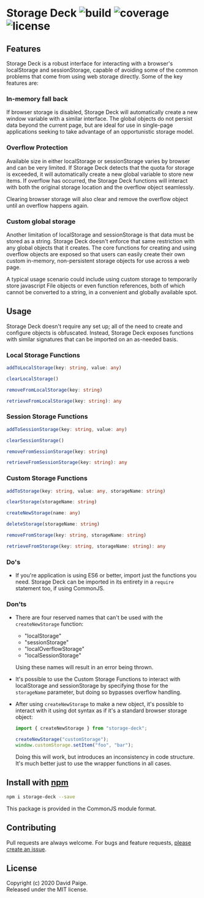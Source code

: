 # Storage Deck  ![build](https://img.shields.io/travis/pseudosma/storage-deck) ![coverage](https://img.shields.io/coveralls/github/pseudosma/storage-deck) ![license](https://img.shields.io/npm/l/storage-deck)

## Features
Storage Deck is a robust interface for interacting with a browser's localStorage and sessionStorage, capable of avoiding some of the common problems that come from using web storage directly. Some of the key features are:

### In-memory fall back

If browser storage is disabled, Storage Deck will automatically create a new window variable with a similar interface. The global objects do not persist data beyond the current page, but are ideal for use in single-page applications seeking to take advantage of an opportunistic storage model.

### Overflow Protection

Available size in either localStorage or sessionStorage varies by browser and can be very limited. If Storage Deck detects that the quota for storage is exceeded, it will automatically create a new global variable to store new items. If overflow has occurred, the Storage Deck functions will interact with both the original storage location and the overflow object seamlessly.

Clearing browser storage will also clear and remove the overflow object until an overflow happens again.

### Custom global storage

Another limitation of localStorage and sessionStorage is that data must be stored as a string. Storage Deck doesn't enforce that same restriction with any global objects that it creates. The core functions for creating and using overflow objects are exposed so that users can easily create their own custom in-memory, non-persistent storage objects for use across a web page.

A typical usage scenario could include using custom storage to temporarily store javascript File objects or even function references, both of which cannot be converted to a string, in a convenient and globally available spot.

## Usage

Storage Deck doesn't require any set up; all of the need to create and configure objects is obfuscated. Instead, Storage Deck exposes functions with similar signatures that can be imported on an as-needed basis.

### Local Storage Functions

```typescript
addToLocalStorage(key: string, value: any)

clearLocalStorage()

removeFromLocalStorage(key: string)

retrieveFromLocalStorage(key: string): any
```

### Session Storage Functions

```typescript
addToSessionStorage(key: string, value: any)

clearSessionStorage()

removeFromSessionStorage(key: string)

retrieveFromSessionStorage(key: string): any 
```

### Custom Storage Functions

```typescript
addToStorage(key: string, value: any, storageName: string)

clearStorage(storageName: string)

createNewStorage(name: any)

deleteStorage(storageName: string)

removeFromStorage(key: string, storageName: string)

retrieveFromStorage(key: string, storageName: string): any

```

### Do's

* If you're application is using ES6 or better, import just the functions you need. Storage Deck can be imported in its entirety in a `require` statement too, if using CommonJS.

### Don'ts

* There are four reserved names that can't be used with the `createNewStorage` function: 
  * "localStorage"
  * "sessionStorage"
  * "localOverflowStorage"
  * "localSessionStorage"

  Using these names will result in an error being thrown.
* It's possible to use the Custom Storage Functions to interact with localStorage and sessionStorage by specifying those for the `storageName` parameter, but doing so bypasses overflow handling.
* After using `createNewStorage` to make a new object, it's possible to interact with it using dot syntax as if it's a standard browser storage object:
  ```javascript
  import { createNewStorage } from "storage-deck";

  createNewStorage("customStorage");
  window.customStorage.setItem("foo", "bar");
  ```
  Doing this will work, but introduces an inconsistency in code structure. It's much better just to use the wrapper functions in all cases.

## Install with [npm](https://www.npmjs.com/)

```bash
npm i storage-deck --save
```
This package is provided in the CommonJS module format.

## Contributing

Pull requests are always welcome. For bugs and feature requests, [please create an issue](https://github.com/pseudosma/storage-deck/issues).

## License

Copyright (c) 2020 David Paige.  
Released under the MIT license.

